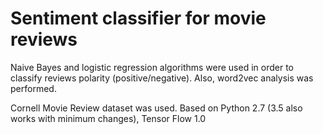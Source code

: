 # Sentiment classifier for movie reviews

Naive Bayes and logistic regression algorithms were used in order to classify reviews polarity (positive/negative). Also, word2vec analysis was performed.

Cornell Movie Review dataset was used.
Based on Python 2.7 (3.5 also works with minimum changes), Tensor Flow 1.0
